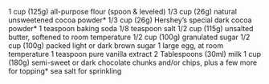 1 cup (125g) all-purpose flour (spoon & leveled)
1/3 cup (26g) natural unsweetened cocoa powder*
1/3 cup (26g) Hershey’s special dark cocoa powder*
1 teaspoon baking soda
1/8 teaspoon salt
1/2 cup (115g) unsalted butter, softened to room temperature
1/2 cup (100g) granulated sugar
1/2 cup (100g) packed light or dark brown sugar
1 large egg, at room temperature
1 teaspoon pure vanilla extract
2 Tablespoons (30ml) milk
1 cup (180g) semi-sweet or dark chocolate chunks and/or chips, plus a few more for topping*
sea salt for sprinkling
